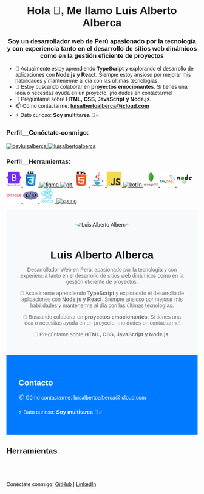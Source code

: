 <h1 align="center">Hola 👋, Me llamo Luis Alberto Alberca</h1>
<h3 align="center">Soy un desarrollador web de Perú apasionado por la tecnología y con experiencia tanto en el desarrollo de sitios web dinámicos como en la gestión eficiente de proyectos</h3>

- 🌱 Actualmente estoy aprendiendo **TypeScript** y explorando el desarrollo de aplicaciones con **Node.js y React**. Siempre estoy ansioso por mejorar mis habilidades y mantenerme al día con las últimas tecnologías.
- 👯 Estoy buscando colaborar en **proyectos emocionantes**. Si tienes una idea o necesitas ayuda en un proyecto, ¡no dudes en contactarme!
- 💬 Pregúntame sobre **HTML, CSS, JavaScript y Node.js**.
- 📫 Cómo contactarme: **luisalbertoalberca@icloud.com**
- ⚡ Dato curioso: **Soy multitarea 🤹‍♂️**

<h3 align="left">Perfil__Conéctate-conmigo:</h3>
<p align="left">
  <a href="https://dev.to/devluisalberca" target="_blank">
    <img align="center" src="https://raw.githubusercontent.com/rahuldkjain/github-profile-readme-generator/master/src/images/icons/Social/devto.svg" alt="devluisalberca" height="30" width="40" />
  </a>
  <a href="https://linkedin.com/in/luisalbertoalberca" target="_blank">
    <img align="center" src="https://raw.githubusercontent.com/rahuldkjain/github-profile-readme-generator/master/src/images/icons/Social/linked-in-alt.svg" alt="luisalbertoalberca" height="30" width="40" />
  </a>
</p>

<h3 align="left">Perfil__Herramientas:</h3>
<p align="left">
  <a href="https://getbootstrap.com" target="_blank" rel="noreferrer">
    <img src="https://raw.githubusercontent.com/devicons/devicon/master/icons/bootstrap/bootstrap-plain-wordmark.svg" alt="bootstrap" width="40" height="40" />
  </a>
  <a href="https://www.w3schools.com/css/" target="_blank" rel="noreferrer">
    <img src="https://raw.githubusercontent.com/devicons/devicon/master/icons/css3/css3-original-wordmark.svg" alt="css3" width="40" height="40" />
  </a>
  <a href="https://www.figma.com/" target="_blank" rel="noreferrer">
    <img src="https://www.vectorlogo.zone/logos/figma/figma-icon.svg" alt="figma" width="40" height="40" />
  </a>
  <a href="https://git-scm.com/" target="_blank" rel="noreferrer">
    <img src="https://www.vectorlogo.zone/logos/git-scm/git-scm-icon.svg" alt="git" width="40" height="40" />
  </a>
  <a href="https://www.w3.org/html/" target="_blank" rel="noreferrer">
    <img src="https://raw.githubusercontent.com/devicons/devicon/master/icons/html5/html5-original-wordmark.svg" alt="html5" width="40" height="40" />
  </a>
  <a href="https://www.java.com" target="_blank" rel="noreferrer">
    <img src="https://raw.githubusercontent.com/devicons/devicon/master/icons/java/java-original.svg" alt="java" width="40" height="40" />
  </a>
  <a href="https://developer.mozilla.org/en-US/docs/Web/JavaScript" target="_blank" rel="noreferrer">
    <img src="https://raw.githubusercontent.com/devicons/devicon/master/icons/javascript/javascript-original.svg" alt="javascript" width="40" height="40" />
  </a>
  <a href="https://kotlinlang.org" target="_blank" rel="noreferrer">
    <img src="https://www.vectorlogo.zone/logos/kotlinlang/kotlinlang-icon.svg" alt="kotlin" width="40" height="40" />
  </a>
  <a href="https://www.mongodb.com/" target="_blank" rel="noreferrer">
    <img src="https://raw.githubusercontent.com/devicons/devicon/master/icons/mongodb/mongodb-original-wordmark.svg" alt="mongodb" width="40" height="40" />
  </a>
  <a href="https://www.mysql.com/" target="_blank" rel="noreferrer">
    <img src="https://raw.githubusercontent.com/devicons/devicon/master/icons/mysql/mysql-original-wordmark.svg" alt="mysql" width="40" height="40" />
  </a>
  <a href="https://nodejs.org" target="_blank" rel="noreferrer">
    <img src="https://raw.githubusercontent.com/devicons/devicon/master/icons/nodejs/nodejs-original-wordmark.svg" alt="nodejs" width="40" height="40" />
  </a>
  <a href="https://www.oracle.com/" target="_blank" rel="noreferrer">
    <img src="https://raw.githubusercontent.com/devicons/devicon/master/icons/oracle/oracle-original.svg" alt="oracle" width="40" height="40" />
  </a>
  <a href="https://www.php.net" target="_blank" rel="noreferrer">
    <img src="https://raw.githubusercontent.com/devicons/devicon/master/icons/php/php-original.svg" alt="php" width="40" height="40" />
  </a>
  <a href="https://reactjs.org/" target="_blank" rel="noreferrer">
    <img src="https://raw.githubusercontent.com/devicons/devicon/master/icons/react/react-original-wordmark.svg" alt="react" width="40" height="40" />
  </a>
  <a href="https://spring.io/" target="_blank" rel="noreferrer">
    <img src="https://www.vectorlogo.zone/logos/springio/springio-icon.svg" alt="spring" width="40" height="40" />
  </a>
</p>

<!DOCTYPE html>
<html lang="es">
<head>
    <meta charset="UTF-8">
    <meta name="viewport" content="width=device-width, initial-scale=1.0">
    <title>Perfil de Luis Alberto Alberca</title>
    <link rel="stylesheet" href="https://stackpath.bootstrapcdn.com/bootstrap/4.5.2/css/bootstrap.min.css">
    <link rel="stylesheet" href="https://cdnjs.cloudflare.com/ajax/libs/font-awesome/5.15.3/css/all.min.css">
    <style>
        body {
            font-family: 'Arial', sans-serif;
        }
        .profile {
            text-align: center;
            padding: 2rem;
            background-color: #f8f9fa;
        }
        .profile img {
            border-radius: 50%;
            width: 150px;
            height: 150px;
            margin-bottom: 1rem;
        }
        .profile h1 {
            margin-bottom: 0.5rem;
        }
        .profile p {
            color: #6c757d;
        }
        .skills i {
            font-size: 2rem;
            margin: 0.5rem;
            color: #007bff;
        }
        .contact {
            background-color: #007bff;
            color: white;
            padding: 2rem;
        }
        .contact a {
            color: white;
            text-decoration: none;
        }
    </style>
</head>
<body>
    <div class="profile">
        <img src="https://via.placeholder.com/150" alt="Luis Alberto Alberca">
        <h1>Luis Alberto Alberca</h1>
        <p>Desarrollador Web en Perú, apasionado por la tecnología y con experiencia tanto en el desarrollo de sitios web dinámicos como en la gestión eficiente de proyectos.</p>
        <p>🌱 Actualmente aprendiendo <strong>TypeScript</strong> y explorando el desarrollo de aplicaciones con <strong>Node.js y React</strong>. Siempre ansioso por mejorar mis habilidades y mantenerme al día con las últimas tecnologías.</p>
        <p>👯 Buscando colaborar en <strong>proyectos emocionantes</strong>. Si tienes una idea o necesitas ayuda en un proyecto, ¡no dudes en contactarme!</p>
        <p>💬 Pregúntame sobre <strong>HTML, CSS, JavaScript y Node.js</strong>.</p>
    </div>
    <div class="contact">
        <h2>Contacto</h2>
        <p>📫 Cómo contactarme: <a href="mailto:luisalbertoalberca@icloud.com">luisalbertoalberca@icloud.com</a></p>
        <p>⚡ Dato curioso: <strong>Soy multitarea 🤹‍♂️</strong></p>
    </div>
    <div class="skills text-center">
        <h2>Herramientas</h2>
        <div>
            <i class="fab fa-html5"></i>
            <i class="fab fa-css3-alt"></i>
            <i class="fab fa-js"></i>
            <i class="fab fa-node"></i>
            <i class="fab fa-react"></i>
            <i class="fab fa-bootstrap"></i>
            <i class="fab fa-git"></i>
            <i class="fab fa-php"></i>
            <i class="fas fa-database"></i>
        </div>
    </div>
    <footer class="text-center py-4">
        <p>Conéctate conmigo: <a href="https://github.com/devluisalberca" target="_blank">GitHub</a> | <a href="https://linkedin.com/in/luisalbertoalberca" target="_blank">LinkedIn</a></p>
    </footer>
</body>
</html>
